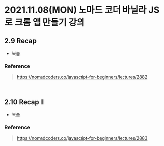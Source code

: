 # 2021.11.08(MON) 노마드 코더 바닐라 JS로 크롬 앱 만들기 강의

## 2.9 Recap
- 복습

### Reference
> https://nomadcoders.co/javascript-for-beginners/lectures/2882

<br>

## 2.10 Recap II
- 복습

### Reference
> https://nomadcoders.co/javascript-for-beginners/lectures/2883
